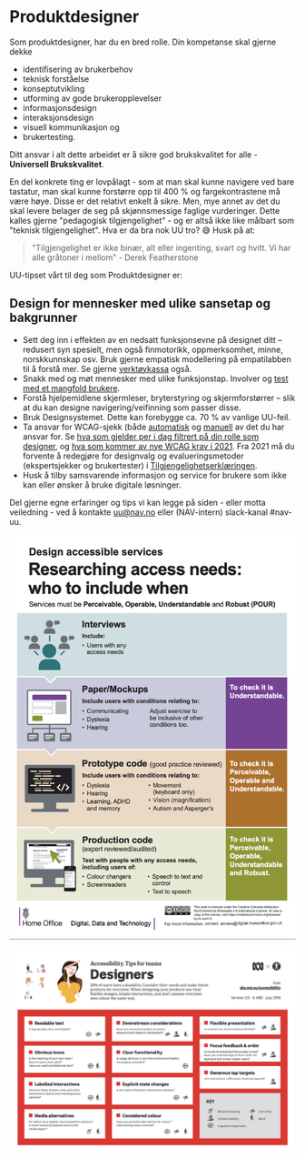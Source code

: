# Produktdesigner
<p class="typo-ingress">Som produktdesigner, har du en bred rolle. Din kompetanse skal gjerne dekke 
  
  - identifisering av brukerbehov
  - teknisk forståelse
  - konseptutvikling
  - utforming av gode brukeropplevelser
  - informasjonsdesign
  - interaksjonsdesign
  - visuell kommunikasjon og 
  - brukertesting.
  
  </p>

Ditt ansvar i alt dette arbeidet er å sikre god brukskvalitet for alle - __Universell Brukskvalitet__.

En del konkrete ting er lovpålagt - som at man skal kunne navigere ved bare tastatur, man skal kunne forstørre opp til 400 % og fargekontrastene må være høye. Disse er det relativt enkelt å sikre. Men, mye annet av det du skal levere belager de seg på skjønnsmessige faglige vurderinger. Dette kalles gjerne "pedagogisk tilgjengelighet" - og er altså ikke like målbart som "teknisk tilgjengelighet". Hva er da bra nok UU tro? 😅 Husk på at:
> "Tilgjengelighet er ikke binær, alt eller ingenting, svart og hvitt. Vi har alle gråtoner i mellom" - Derek Featherstone

UU-tipset vårt til deg som Produktdesigner er:
## Design for mennesker med ulike sansetap og bakgrunner

* Sett deg inn i effekten av en nedsatt funksjonsevne på designet ditt – redusert syn spesielt, men også finmotorikk, oppmerksomhet, minne, norskkunnskap osv. Bruk gjerne empatisk modellering på empatilabben til å forstå mer. Se gjerne [verktøykassa](/hvordan-faa-det-til/UU-testing/verktøykasse) også.
* Snakk med og møt mennesker med ulike funksjonstap. Involver og [test med et mangfold brukere](/hvordan-faa-det-til/UU-testing/brukertesting/). 
* Forstå hjelpemidlene skjermleser, bryterstyring og skjermforstørrer – slik at du kan designe navigering/veifinning som passer disse.
* Bruk Designsystemet. Dette kan forebygge ca. 70 % av vanlige UU-feil.
* Ta ansvar for WCAG-sjekk (både [automatisk](/hvordan-faa-det-til/UU-testing/automatisert-testing/) og [manuell](hvordan-faa-det-til/UU-testing/manuell-testing/) av det du har ansvar for. Se [hva som gjelder per i dag filtrert på din rolle som designer](https://www.uutilsynet.no/wcag-standarden/wcag-20-standarden/86), og [hva som kommer av nye WCAG krav i 2021](https://www.uutilsynet.no/webdirektivet-wad/wcag-21-standarden/140). Fra 2021 må du forvente å redegjøre for designvalg og evalueringsmetoder (ekspertsjekker og brukertester) i [Tilgjengelighetserklæringen](/hva-gjelder/tilgjengelighetserklæring.md).
* Husk å tilby samsvarende informasjon og service for brukere som ikke kan eller ønsker å bruke digitale løsninger.

Del gjerne egne erfaringer og tips vi kan legge på siden - eller motta veiledning - ved å kontakte uu@nav.no eller (NAV-intern) slack-kanal #nav-uu.


[![Hvem skal inkluderes når? - tips fra abc](/hvordan-faa-det-til/tips-etter-rolle/researcher-govuk.png)](https://github.com/navikt/universell-utforming/raw/master/hvordan-faa-det-til/tips-etter-rolle/researcher-govuk.png)

[![UU-tips for Designer-rollen fra abc](/hvordan-faa-det-til/tips-etter-rolle/designer-abc.png)](https://github.com/navikt/universell-utforming/raw/master/hvordan-faa-det-til/tips-etter-rolle/a11y_Tips4Teams-designer_4978.pdf)
